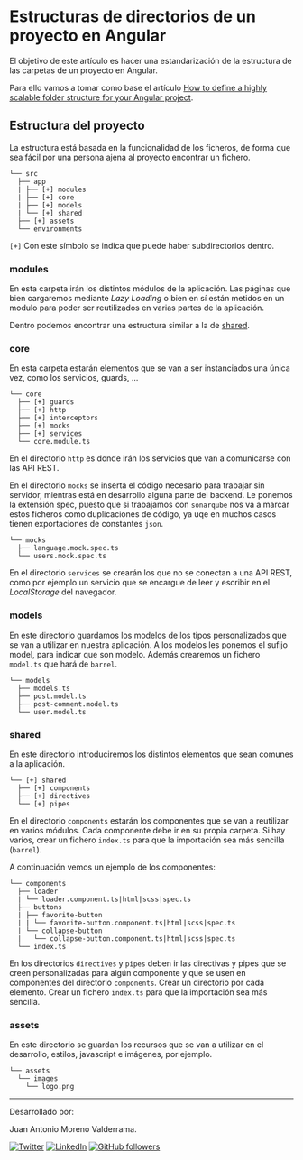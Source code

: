 # Estructuras de directorios de un proyecto en Angular

El objetivo de este artículo es hacer una estandarización de la estructura de las carpetas de un proyecto en Angular.

Para ello vamos a tomar como base el artículo [How to define a highly scalable folder structure for your Angular project](https://itnext.io/choosing-a-highly-scalable-folder-structure-in-angular-d987de65ec7).

## Estructura del proyecto

La estructura está basada en la funcionalidad de los ficheros, de forma que sea fácil por una persona ajena al proyecto encontrar un fichero.

```
└── src
  ├── app
  | ├── [+] modules
  | ├── [+] core
  | ├── [+] models
  | └── [+] shared
  ├── [+] assets
  └── environments
```

`[+]` Con este símbolo se indica que puede haber subdirectorios dentro.

### modules

En esta carpeta irán los distintos módulos de la aplicación. Las páginas que bien cargaremos mediante _Lazy Loading_ o bien en sí están metidos en un modulo para poder ser reutilizados en varias partes de la aplicación.

Dentro podemos encontrar una estructura similar a la de [shared](#shared).

### core

En esta carpeta estarán elementos que se van a ser instanciados una única vez, como los servicios, guards, ...

```
└── core
  ├── [+] guards
  ├── [+] http
  ├── [+] interceptors
  ├── [+] mocks
  ├── [+] services
  └── core.module.ts
```

En el directorio `http` es donde irán los servicios que van a comunicarse con las API REST.

En el directorio `mocks` se inserta el código necesario para trabajar sin servidor, mientras está en desarrollo alguna parte del backend. Le ponemos la extensión spec, puesto que si trabajamos con `sonarqube` nos va a marcar estos ficheros como duplicaciones de código, ya uqe en muchos casos tienen exportaciones de constantes `json`.

```
└── mocks
  ├── language.mock.spec.ts
  └── users.mock.spec.ts
```

En el directorio `services` se crearán los que no se conectan a una API REST, como por ejemplo un servicio que se encargue de leer y escribir en el _LocalStorage_ del navegador.

### models

En este directorio guardamos los modelos de los tipos personalizados que se van a utilizar en nuestra aplicación. A los modelos les ponemos el sufijo model, para indicar que son modelo. Además crearemos un fichero `model.ts` que hará de `barrel`.

```
└── models
  ├── models.ts
  ├── post.model.ts
  ├── post-comment.model.ts
  └── user.model.ts
```

### shared

En este directorio introduciremos los distintos elementos que sean comunes a la aplicación.

```
└── [+] shared
  ├── [+] components
  ├── [+] directives
  └── [+] pipes
```

En el directorio `components` estarán los componentes que se van a reutilizar en varios módulos. Cada componente debe ir en su propia carpeta. Si hay varios, crear un fichero `index.ts` para que la importación sea más sencilla (`barrel`).

A continuación vemos un ejemplo de los componentes:

```
└── components
  ├── loader
  | └── loader.component.ts|html|scss|spec.ts
  ├── buttons
  | ├── favorite-button
  | | └── favorite-button.component.ts|html|scss|spec.ts
  | └── collapse-button
  |   └── collapse-button.component.ts|html|scss|spec.ts
  └── index.ts
```

En los directorios `directives` y `pipes` deben ir las directivas y pipes que se creen personalizadas para algún componente y que se usen en componentes del directorio `components`. Crear un directorio por cada elemento. Crear un fichero `index.ts` para que la importación sea más sencilla.

### assets

En este directorio se guardan los recursos que se van a utilizar en el desarrollo, estilos, javascript e imágenes, por ejemplo.

```
└── assets
  └── images
    └── logo.png
```

___
Desarrollado por:

Juan Antonio Moreno Valderrama.

<a href="https://twitter.com/jmorenovade"><img src="https://img.shields.io/twitter/follow/jmorenovalde?label=Twitter&style=social" alt="Twitter"></a>
<a href="https://www.linkedin.com/in/juan-antonio-moreno-valderrama/"><img src="https://img.shields.io/badge/LinkedIn--_.svg?style=social&logo=linkedin" alt="LinkedIn"></a>
<a href="https://github.com/jmorenovalde"><img alt="GitHub followers" src="https://img.shields.io/github/followers/jmorenovalde?style=social"></a>
